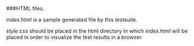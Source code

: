 ###HTML files.

_index.html_ is a sample generated file by this testsuite. 

_style.css_ should be placed in the html directory in which _index.html_ will be placed in order to visualize the test results in a browser.
